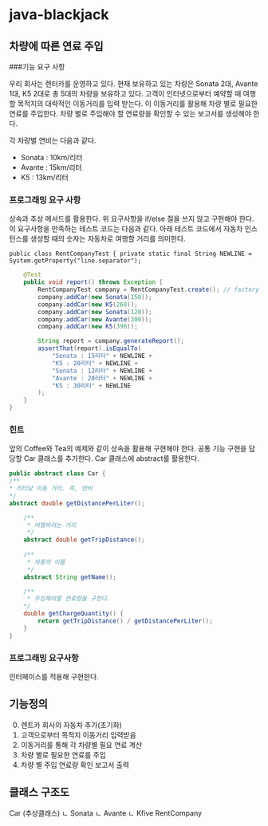 # java-blackjack

## 차량에 따른 연료 주입
###기능 요구 사항

우리 회사는 렌터카를 운영하고 있다. 현재 보유하고 있는 차량은 Sonata 2대, Avante 1대, K5 2대로 총 5대의 차량을 보유하고 있다. 고객이 인터넷으로부터 예약할 때 여행할 목적지의 대략적인 이동거리를 입력 받는다. 이 이동거리를 활용해 차량 별로 필요한 연료를 주입한다. 차량 별로 주입해야 할 연료량을 확인할 수 있는 보고서를 생성해야 한다.

각 차량별 연비는 다음과 같다.

* Sonata : 10km/리터
* Avante : 15km/리터
* K5 : 13km/리터

### 프로그래밍 요구 사항
  상속과 추상 메서드를 활용한다.
  위 요구사항을 if/else 절을 쓰지 않고 구현해야 한다.
  이 요구사항을 만족하는 테스트 코드는 다음과 같다.
  아래 테스트 코드에서 자동차 인스턴스를 생성할 때의 숫자는 자동차로 여행할 거리를 의미한다.

`public class RentCompanyTest {
private static final String NEWLINE = System.getProperty("line.separator");`

```java
    @Test
    public void report() throws Exception {
        RentCompanyTest company = RentCompanyTest.create(); // factory method를 사용해 생성
        company.addCar(new Sonata(150));
        company.addCar(new K5(260));
        company.addCar(new Sonata(120));
        company.addCar(new Avante(300));
        company.addCar(new K5(390));

        String report = company.generateReport();
        assertThat(report).isEqualTo(
            "Sonata : 15리터" + NEWLINE +
            "K5 : 20리터" + NEWLINE +
            "Sonata : 12리터" + NEWLINE +
            "Avante : 20리터" + NEWLINE +
            "K5 : 30리터" + NEWLINE
        );
    }
}
```
### 힌트
앞의 Coffee와 Tea의 예제와 같이 상속을 활용해 구현해야 한다.
공통 기능 구현을 담당할 Car 클래스를 추가한다. Car 클래스에 abstract를 활용한다.
```java
public abstract class Car {
/**
* 리터당 이동 거리. 즉, 연비
*/
abstract double getDistancePerLiter();

    /**
     * 여행하려는 거리
     */
    abstract double getTripDistance();
    
    /**
     * 차종의 이름
     */
    abstract String getName();

    /**
     * 주입해야할 연료량을 구한다.
    */
    double getChargeQuantity() {
        return getTripDistance() / getDistancePerLiter();
    }
}

```
### 프로그래밍 요구사항
인터페이스를 적용해 구현한다.

## 기능정의
0. 렌트카 회사의 자동차 추가(초기화)
1. 고객으로부터 목적지 이동거리 입력받음
2. 이동거리를 통해 각 차량별 필요 연료 계산
3. 차량 별로 필요한 연료를 주입
4. 차량 별 주입 연료량 확인 보고서 출력

## 클래스 구조도

Car (추상클래스)
ㄴ Sonata
ㄴ Avante
ㄴ Kfive
RentCompany
